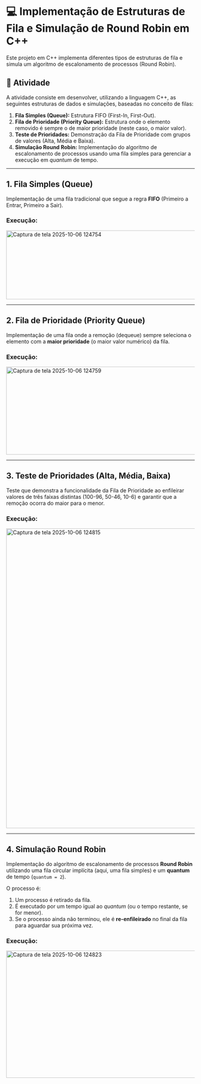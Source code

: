 # 💻 Implementação de Estruturas de Fila e Simulação de Round Robin em C++

Este projeto em C++ implementa diferentes tipos de estruturas de fila e simula um algoritmo de escalonamento de processos (Round Robin).

## 📄 Atividade

A atividade consiste em desenvolver, utilizando a linguagem C++, as seguintes estruturas de dados e simulações, baseadas no conceito de filas:

1.  **Fila Simples (Queue):** Estrutura FIFO (First-In, First-Out).
2.  **Fila de Prioridade (Priority Queue):** Estrutura onde o elemento removido é sempre o de maior prioridade (neste caso, o maior valor).
3.  **Teste de Prioridades:** Demonstração da Fila de Prioridade com grupos de valores (Alta, Média e Baixa).
4.  **Simulação Round Robin:** Implementação do algoritmo de escalonamento de processos usando uma fila simples para gerenciar a execução em *quantum* de tempo.

---

## 1. Fila Simples (Queue)

Implementação de uma fila tradicional que segue a regra **FIFO** (Primeiro a Entrar, Primeiro a Sair).

### **Execução:**

<img width="638" height="184" alt="Captura de tela 2025-10-06 124754" src="https://github.com/user-attachments/assets/152a15b1-a787-4ab7-bfcc-51a4a7af9fa0" />

---

## 2. Fila de Prioridade (Priority Queue)

Implementação de uma fila onde a remoção (dequeue) sempre seleciona o elemento com a **maior prioridade** (o maior valor numérico) da fila.

### **Execução:**

<img width="644" height="235" alt="Captura de tela 2025-10-06 124759" src="https://github.com/user-attachments/assets/9b62ffe1-3f38-4624-865d-fcb035142ac0" />

---

## 3. Teste de Prioridades (Alta, Média, Baixa)

Teste que demonstra a funcionalidade da Fila de Prioridade ao enfileirar valores de três faixas distintas (100-96, 50-46, 10-6) e garantir que a remoção ocorra do maior para o menor.

### **Execução:**

<img width="649" height="801" alt="Captura de tela 2025-10-06 124815" src="https://github.com/user-attachments/assets/2faa076e-2051-4f7d-9a37-f16e03254f09" />

---

## 4. Simulação Round Robin

Implementação do algoritmo de escalonamento de processos **Round Robin** utilizando uma fila circular implícita (aqui, uma fila simples) e um **quantum** de tempo (`quantum = 2`).

O processo é:
1.  Um processo é retirado da fila.
2.  É executado por um tempo igual ao *quantum* (ou o tempo restante, se for menor).
3.  Se o processo ainda não terminou, ele é **re-enfileirado** no final da fila para aguardar sua próxima vez.

### **Execução:**

<img width="573" height="340" alt="Captura de tela 2025-10-06 124823" src="https://github.com/user-attachments/assets/5105d249-403d-4226-895a-d77d20b1ae04" />
